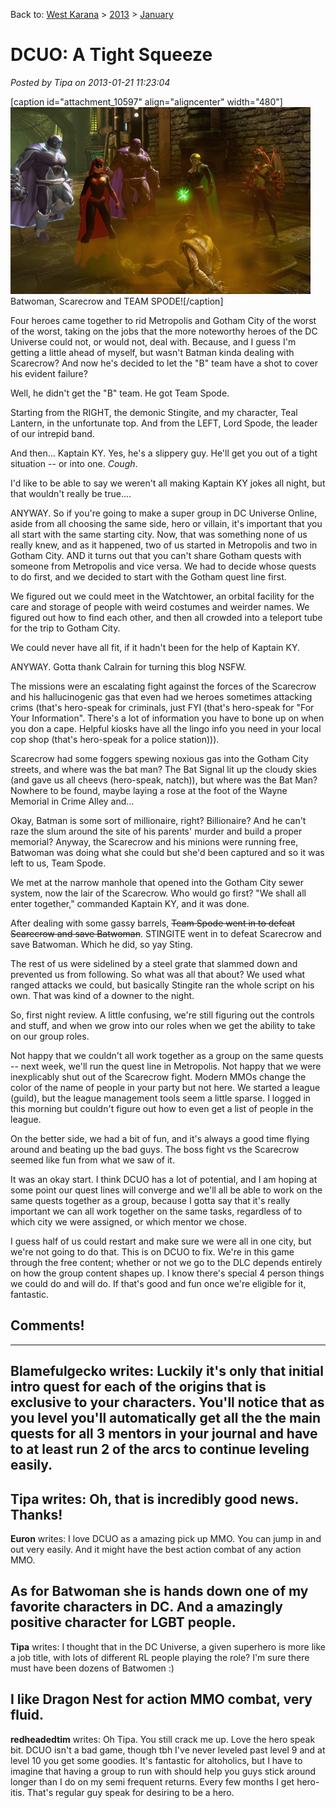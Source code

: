 Back to: [West Karana](/posts/westkarana.md) > [2013](/posts/2013/westkarana.md) > [January](./westkarana.md)
# DCUO: A Tight Squeeze

*Posted by Tipa on 2013-01-21 11:23:04*

[caption id="attachment\_10597" align="aligncenter" width="480"][![](../../../uploads/2013/01/MPYR0161_DESIGNERDATA-PC-20-23.43.560-480x299.jpg "Batwoman, Scarecrow and TEAM SPODE!")](../../../uploads/2013/01/MPYR0161_DESIGNERDATA-PC-20-23.43.560.jpg) Batwoman, Scarecrow and TEAM SPODE![/caption]

Four heroes came together to rid Metropolis and Gotham City of the worst of the worst, taking on the jobs that the more noteworthy heroes of the DC Universe could not, or would not, deal with. Because, and I guess I'm getting a little ahead of myself, but wasn't Batman kinda dealing with Scarecrow? And now he's decided to let the "B" team have a shot to cover his evident failure?

Well, he didn't get the "B" team. He got Team Spode.

Starting from the RIGHT, the demonic Stingite, and my character, Teal Lantern, in the unfortunate top. And from the LEFT, Lord Spode, the leader of our intrepid band.

And then... Kaptain KY. Yes, he's a slippery guy. He'll get you out of a tight situation -- or into one. *Cough*.

I'd like to be able to say we weren't all making Kaptain KY jokes all night, but that wouldn't really be true....

ANYWAY. So if you're going to make a super group in DC Universe Online, aside from all choosing the same side, hero or villain, it's important that you all start with the same starting city. Now, that was something none of us really knew, and as it happened, two of us started in Metropolis and two in Gotham City. AND it turns out that you can't share Gotham quests with someone from Metropolis and vice versa. We had to decide whose quests to do first, and we decided to start with the Gotham quest line first.

We figured out we could meet in the Watchtower, an orbital facility for the care and storage of people with weird costumes and weirder names. We figured out how to find each other, and then all crowded into a teleport tube for the trip to Gotham City.

We could never have all fit, if it hadn't been for the help of Kaptain KY.

ANYWAY. Gotta thank Calrain for turning this blog NSFW.

The missions were an escalating fight against the forces of the Scarecrow and his hallucinogenic gas that even had we heroes sometimes attacking crims (that's hero-speak for criminals, just FYI (that's hero-speak for "For Your Information". There's a lot of information you have to bone up on when you don a cape. Helpful kiosks have all the lingo info you need in your local cop shop (that's hero-speak for a police station))).

Scarecrow had some foggers spewing noxious gas into the Gotham City streets, and where was the bat man? The Bat Signal lit up the cloudy skies (and gave us all cheevs (hero-speak, natch)), but where was the Bat Man? Nowhere to be found, maybe laying a rose at the foot of the Wayne Memorial in Crime Alley and...

Okay, Batman is some sort of millionaire, right? Billionaire? And he can't raze the slum around the site of his parents' murder and build a proper memorial? Anyway, the Scarecrow and his minions were running free, Batwoman was doing what she could but she'd been captured and so it was left to us, Team Spode.

We met at the narrow manhole that opened into the Gotham City sewer system, now the lair of the Scarecrow. Who would go first? "We shall all enter together," commanded Kaptain KY, and it was done.

After dealing with some gassy barrels, ~~Team Spode went in to defeat Scarecrow and save Batwoman~~. STINGITE went in to defeat Scarecrow and save Batwoman. Which he did, so yay Sting.

The rest of us were sidelined by a steel grate that slammed down and prevented us from following. So what was all that about? We used what ranged attacks we could, but basically Stingite ran the whole script on his own. That was kind of a downer to the night.

So, first night review. A little confusing, we're still figuring out the controls and stuff, and when we grow into our roles when we get the ability to take on our group roles.

Not happy that we couldn't all work together as a group on the same quests -- next week, we'll run the quest line in Metropolis. Not happy that we were inexplicably shut out of the Scarecrow fight. Modern MMOs change the color of the name of people in your party but not here. We started a league (guild), but the league management tools seem a little sparse. I logged in this morning but couldn't figure out how to even get a list of people in the league.

On the better side, we had a bit of fun, and it's always a good time flying around and beating up the bad guys. The boss fight vs the Scarecrow seemed like fun from what we saw of it.

It was an okay start. I think DCUO has a lot of potential, and I am hoping at some point our quest lines will converge and we'll all be able to work on the same quests together as a group, because I gotta say that it's really important we can all work together on the same tasks, regardless of to which city we were assigned, or which mentor we chose.

I guess half of us could restart and make sure we were all in one city, but we're not going to do that. This is on DCUO to fix. We're in this game through the free content; whether or not we go to the DLC depends entirely on how the group content shapes up. I know there's special 4 person things we could do and will do. If that's good and fun once we're eligible for it, fantastic.

## Comments!
---
**Blamefulgecko** writes: Luckily it's only that initial intro quest for each of the origins that is exclusive to your characters. You'll notice that as you level you'll automatically get all the the main quests for all 3 mentors in your journal and have to at least run 2 of the arcs to continue leveling easily.
---
**Tipa** writes: Oh, that is incredibly good news. Thanks!
---
**Euron** writes: I love DCUO as a amazing pick up MMO. You can jump in and out very easily. And it might have the best action combat of any action MMO. 

As for Batwoman she is hands down one of my favorite characters in DC. And a amazingly positive character for LGBT people.
---
**Tipa** writes: I thought that in the DC Universe, a given superhero is more like a job title, with lots of different RL people playing the role? I'm sure there must have been dozens of Batwomen :)

I like Dragon Nest for action MMO combat, very fluid.
---
**redheadedtim** writes: Oh Tipa. You still crack me up. Love the hero speak bit. DCUO isn't a bad game, though tbh I've never leveled past level 9 and at level 10 you get some goodies. It's fantastic for altoholics, but I have to imagine that having a group to run with should help you guys stick around longer than I do on my semi frequent returns. Every few months I get hero-itis. That's regular guy speak for desiring to be a hero.
